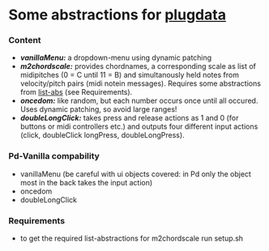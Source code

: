 # Some abstractions for [plugdata](https://github.com/plugdata-team/plugdata)

### Content

- ***vanillaMenu:*** a dropdown-menu using dynamic patching
- ***m2chordscale:*** provides chordnames, a corresponding scale as list of midipitches (0 = C until 11 = B) and simultanously held notes from velocity/pitch pairs (midi notein messages). Requires some abstractions from [list-abs](https://github.com/pd-externals/list-abs) (see Requirements).
- ***oncedom:*** like random, but each number occurs once until all occured.
Uses dynamic patching, so avoid large ranges!
- ***doubleLongClick:*** takes press and release actions as 1 and 0 (for buttons or midi controllers etc.) and outputs four different input actions (click, doubleClick longPress, doubleLongPress).

### Pd-Vanilla compability

- vanillaMenu (be careful with ui objects covered: in Pd only the object most in the back takes the input action)
- oncedom
- doubleLongClick

### Requirements

- to get the required list-abstractions for m2chordscale run setup.sh